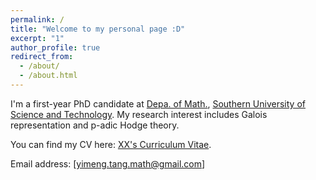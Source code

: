 ```yaml
---
permalink: /
title: "Welcome to my personal page :D"
excerpt: "1"
author_profile: true
redirect_from: 
  - /about/
  - /about.html
---
```




I'm a first-year PhD candidate at [Depa. of Math.](https://math.sustech.edu.cn/), [Southern University of Science and Technology](http://www.sustech.edu.cn/). My research interest includes Galois representation and p-adic Hodge theory.

You can find my CV here: [XX's Curriculum Vitae](../assets/Curriculum_Vitae.pdf).

Email address: [yimeng.tang.math@gmail.com]
